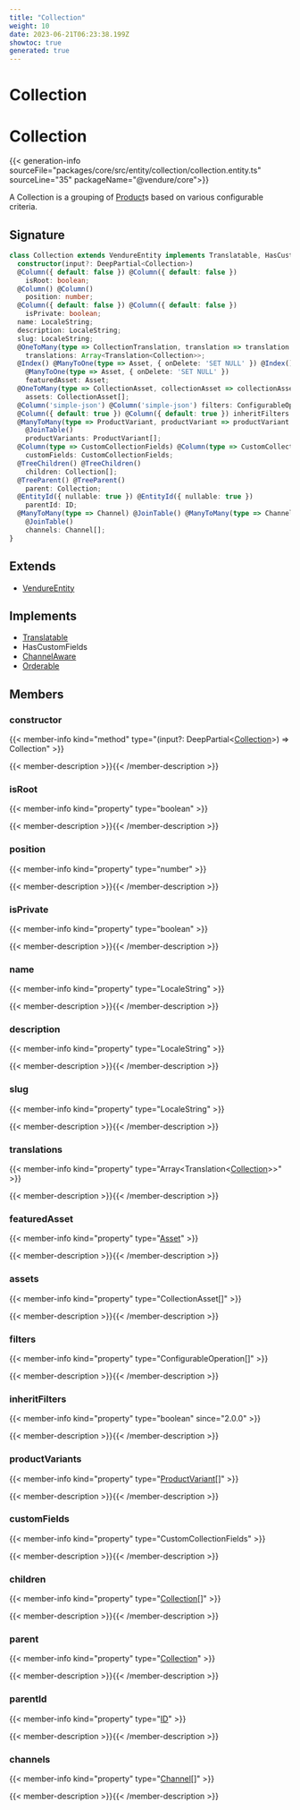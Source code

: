 ```yaml
---
title: "Collection"
weight: 10
date: 2023-06-21T06:23:38.199Z
showtoc: true
generated: true
---
```

<!-- This file was generated from the Vendure source. Do not modify. Instead, re-run the "docs:build" script -->

# Collection
<div class="symbol">


# Collection

{{< generation-info sourceFile="packages/core/src/entity/collection/collection.entity.ts" sourceLine="35" packageName="@vendure/core">}}

A Collection is a grouping of <a href='/typescript-api/entities/product#product'>Product</a>s based on various configurable criteria.

## Signature

```TypeScript
class Collection extends VendureEntity implements Translatable, HasCustomFields, ChannelAware, Orderable {
  constructor(input?: DeepPartial<Collection>)
  @Column({ default: false }) @Column({ default: false })
    isRoot: boolean;
  @Column() @Column()
    position: number;
  @Column({ default: false }) @Column({ default: false })
    isPrivate: boolean;
  name: LocaleString;
  description: LocaleString;
  slug: LocaleString;
  @OneToMany(type => CollectionTranslation, translation => translation.base, { eager: true }) @OneToMany(type => CollectionTranslation, translation => translation.base, { eager: true })
    translations: Array<Translation<Collection>>;
  @Index() @ManyToOne(type => Asset, { onDelete: 'SET NULL' }) @Index()
    @ManyToOne(type => Asset, { onDelete: 'SET NULL' })
    featuredAsset: Asset;
  @OneToMany(type => CollectionAsset, collectionAsset => collectionAsset.collection) @OneToMany(type => CollectionAsset, collectionAsset => collectionAsset.collection)
    assets: CollectionAsset[];
  @Column('simple-json') @Column('simple-json') filters: ConfigurableOperation[];
  @Column({ default: true }) @Column({ default: true }) inheritFilters: boolean;
  @ManyToMany(type => ProductVariant, productVariant => productVariant.collections) @JoinTable() @ManyToMany(type => ProductVariant, productVariant => productVariant.collections)
    @JoinTable()
    productVariants: ProductVariant[];
  @Column(type => CustomCollectionFields) @Column(type => CustomCollectionFields)
    customFields: CustomCollectionFields;
  @TreeChildren() @TreeChildren()
    children: Collection[];
  @TreeParent() @TreeParent()
    parent: Collection;
  @EntityId({ nullable: true }) @EntityId({ nullable: true })
    parentId: ID;
  @ManyToMany(type => Channel) @JoinTable() @ManyToMany(type => Channel)
    @JoinTable()
    channels: Channel[];
}
```
## Extends

 * <a href='/typescript-api/entities/vendure-entity#vendureentity'>VendureEntity</a>


## Implements

 * <a href='/typescript-api/entities/interfaces#translatable'>Translatable</a>
 * HasCustomFields
 * <a href='/typescript-api/entities/interfaces#channelaware'>ChannelAware</a>
 * <a href='/typescript-api/entities/interfaces#orderable'>Orderable</a>


## Members

### constructor

{{< member-info kind="method" type="(input?: DeepPartial&#60;<a href='/typescript-api/entities/collection#collection'>Collection</a>&#62;) => Collection"  >}}

{{< member-description >}}{{< /member-description >}}

### isRoot

{{< member-info kind="property" type="boolean"  >}}

{{< member-description >}}{{< /member-description >}}

### position

{{< member-info kind="property" type="number"  >}}

{{< member-description >}}{{< /member-description >}}

### isPrivate

{{< member-info kind="property" type="boolean"  >}}

{{< member-description >}}{{< /member-description >}}

### name

{{< member-info kind="property" type="LocaleString"  >}}

{{< member-description >}}{{< /member-description >}}

### description

{{< member-info kind="property" type="LocaleString"  >}}

{{< member-description >}}{{< /member-description >}}

### slug

{{< member-info kind="property" type="LocaleString"  >}}

{{< member-description >}}{{< /member-description >}}

### translations

{{< member-info kind="property" type="Array&#60;Translation&#60;<a href='/typescript-api/entities/collection#collection'>Collection</a>&#62;&#62;"  >}}

{{< member-description >}}{{< /member-description >}}

### featuredAsset

{{< member-info kind="property" type="<a href='/typescript-api/entities/asset#asset'>Asset</a>"  >}}

{{< member-description >}}{{< /member-description >}}

### assets

{{< member-info kind="property" type="CollectionAsset[]"  >}}

{{< member-description >}}{{< /member-description >}}

### filters

{{< member-info kind="property" type="ConfigurableOperation[]"  >}}

{{< member-description >}}{{< /member-description >}}

### inheritFilters

{{< member-info kind="property" type="boolean"  since="2.0.0" >}}

{{< member-description >}}{{< /member-description >}}

### productVariants

{{< member-info kind="property" type="<a href='/typescript-api/entities/product-variant#productvariant'>ProductVariant</a>[]"  >}}

{{< member-description >}}{{< /member-description >}}

### customFields

{{< member-info kind="property" type="CustomCollectionFields"  >}}

{{< member-description >}}{{< /member-description >}}

### children

{{< member-info kind="property" type="<a href='/typescript-api/entities/collection#collection'>Collection</a>[]"  >}}

{{< member-description >}}{{< /member-description >}}

### parent

{{< member-info kind="property" type="<a href='/typescript-api/entities/collection#collection'>Collection</a>"  >}}

{{< member-description >}}{{< /member-description >}}

### parentId

{{< member-info kind="property" type="<a href='/typescript-api/common/id#id'>ID</a>"  >}}

{{< member-description >}}{{< /member-description >}}

### channels

{{< member-info kind="property" type="<a href='/typescript-api/entities/channel#channel'>Channel</a>[]"  >}}

{{< member-description >}}{{< /member-description >}}


</div>
